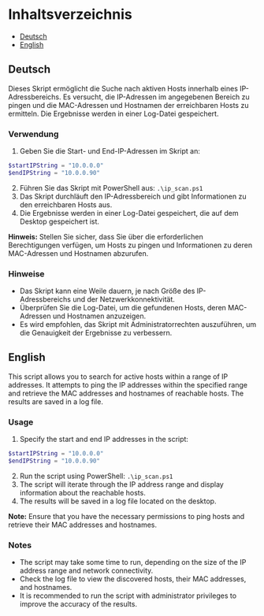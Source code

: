 # Inhaltsverzeichnis

- [Deutsch](#Deutsch)
- [English](#English)

## Deutsch

Dieses Skript ermöglicht die Suche nach aktiven Hosts innerhalb eines IP-Adressbereichs. Es versucht, die IP-Adressen im angegebenen Bereich zu pingen und die MAC-Adressen und Hostnamen der erreichbaren Hosts zu ermitteln. Die Ergebnisse werden in einer Log-Datei gespeichert.

### Verwendung
1. Geben Sie die Start- und End-IP-Adressen im Skript an:
```powershell
$startIPString = "10.0.0.0"
$endIPString = "10.0.0.90"
```
2. Führen Sie das Skript mit PowerShell aus: `.\ip_scan.ps1`
3. Das Skript durchläuft den IP-Adressbereich und gibt Informationen zu den erreichbaren Hosts aus.
4. Die Ergebnisse werden in einer Log-Datei gespeichert, die auf dem Desktop gespeichert ist.

**Hinweis:** Stellen Sie sicher, dass Sie über die erforderlichen Berechtigungen verfügen, um Hosts zu pingen und Informationen zu deren MAC-Adressen und Hostnamen abzurufen.

### Hinweise
- Das Skript kann eine Weile dauern, je nach Größe des IP-Adressbereichs und der Netzwerkkonnektivität.
- Überprüfen Sie die Log-Datei, um die gefundenen Hosts, deren MAC-Adressen und Hostnamen anzuzeigen.
- Es wird empfohlen, das Skript mit Administratorrechten auszuführen, um die Genauigkeit der Ergebnisse zu verbessern.

## English

This script allows you to search for active hosts within a range of IP addresses. It attempts to ping the IP addresses within the specified range and retrieve the MAC addresses and hostnames of reachable hosts. The results are saved in a log file.

### Usage
1. Specify the start and end IP addresses in the script:
```powershell
$startIPString = "10.0.0.0"
$endIPString = "10.0.0.90"
```
2. Run the script using PowerShell: `.\ip_scan.ps1`
3. The script will iterate through the IP address range and display information about the reachable hosts.
4. The results will be saved in a log file located on the desktop.

**Note:** Ensure that you have the necessary permissions to ping hosts and retrieve their MAC addresses and hostnames.

### Notes
- The script may take some time to run, depending on the size of the IP address range and network connectivity.
- Check the log file to view the discovered hosts, their MAC addresses, and hostnames.
- It is recommended to run the script with administrator privileges to improve the accuracy of the results.
